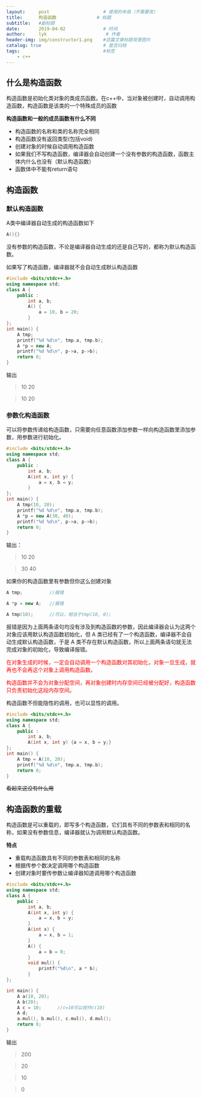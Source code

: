 ```yaml
---
layout:     post                    # 使用的布局（不需要改）
title:      构造函数               # 标题 
subtitle:   #副标题
date:       2019-04-02              # 时间
author:     lyk                      # 作者
header-img: img/constructor1.png    #这篇文章标题背景图片
catalog: true                       # 是否归档
tags:                               #标签
    - c++
---
```

## 什么是构造函数

构造函数是初始化类对象的类成员函数。在c++中，当对象被创建时，自动调用构造函数，构造函数是该类的一个特殊成员的函数

**构造函数和一般的成员函数有什么不同**
- 构造函数的名称和类的名称完全相同
- 构造函数没有返回类型(包括void)
- 创建对象的时候自动调用构造函数
- 如果我们不写构造函数，编译器会自动创建一个没有参数的构造函数，函数主体内什么也没有（默认构造函数）
- 函数体中不能有return语句

## 构造函数
### 默认构造函数
A类中编译器自动生成的构造函数如下
```cpp
A(){}
```
没有参数的构造函数，不论是编译器自动生成的还是自己写的，都称为默认构造函数。

如果写了构造函数，编译器就不会自动生成默认构造函数

```cpp
#include <bits/stdc++.h>
using namespace std;
class A {
	public :
		int a, b;
		A() {
			a = 10, b = 20;
		}
};
int main() {
	A tmp;
	printf("%d %d\n", tmp.a, tmp.b);
	A *p = new A;
	printf("%d %d\n", p->a, p->b); 
	return 0;
}
```
输出
>10 20

>10 20


### 参数化构造函数
可以将参数传递给构造函数，只需要向任意函数添加参数一样向构造函数里添加参数，用参数进行初始化。

```cpp
#include <bits/stdc++.h>
using namespace std;
class A {
	public :
		int a, b;
		A(int x, int y) {
			a = x, b = y;
		}
};
int main() {
	A tmp(10, 20);
	printf("%d %d\n", tmp.a, tmp.b);
	A *p = new A(30, 40);
	printf("%d %d\n", p->a, p->b); 
	return 0;
}
```

输出：
>10 20

>30 40


如果你的构造函数里有参数但你这么创建对象
```cpp
A tmp;          //报错

A *p = new A;   //报错

A tmp(10);      //可以，相当于tmp(10, 0);
```
报错是因为上面两条语句均没有涉及到构造函数的参数，因此编译器会认为这两个对象应该用默认构造函数初始化，但 A 类已经有了一个构造函数，编译器不会自动生成默认构造函数，于是 A 类不存在默认构造函数，所以上面两条语句就无法完成对象的初始化，导致编译报错。

<font color = "red">在对象生成的时候，一定会自动调用一个构造函数对其初始化，对象一旦生成，就再也不会再这个对象上调用构造函数。</font>

<font color = "red">构造函数并不会为对象分配空间，再对象创建时内存空间已经被分配好，构造函数只负责初始化这段内存空间。</font>

构造函数不但能隐性的调用，也可以显性的调用。
```cpp
#include <bits/stdc++.h>
using namespace std;
class A {
	public :
		int a, b;
		A(int x, int y) {a = x, b = y;}
};
int main() {
	A tmp = A(10, 20);
	printf("%d %d\n", tmp.a, tmp.b);
	return 0;
}
```
~~看起来这没有什么用~~

## 构造函数的重载
构造函数是可以重载的，即写多个构造函数，它们具有不同的参数表和相同的名称，如果没有参数信息，编译器就认为调用默认构造函数。

**特点**
- 重载构造函数具有不同的参数表和相同的名称
- 根据传参个数决定调用哪个构造函数
- 创建对象时要传参数让编译器知道调用哪个构造函数



```cpp
#include <bits/stdc++.h>
using namespace std;
class A {
	public :
		int a, b;
		A(int x, int y) {
			a = x, b = y;
		}
		A(int x) {
			a = x, b = 1;
		}
		A() {
			a = b = 0;
		}
		void mul() {
			printf("%d\n", a * b);
		}
};

int main() {
	A a(10, 20);
	A b(20);
	A c = 10;      //c=10可以视作c(10)
	A d;		
	a.mul(), b.mul(), c.mul(), d.mul();
	return 0;
}
```


输出
>200

>20

>10

>0
